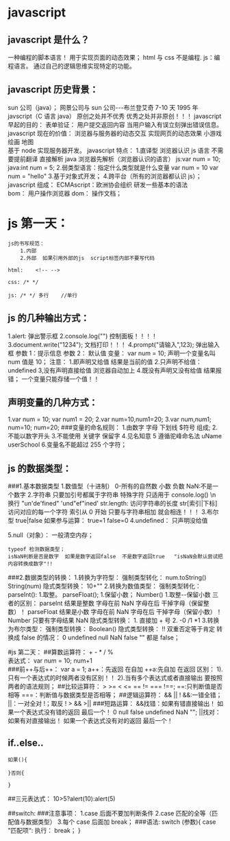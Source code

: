 # javascript

## javascript 是什么？

一种编程的脚本语言！ 用于实现页面的动态效果；
html 与 css 不是编程.
js：编程语言。 通过自己的逻辑思维实现特定的功能。

## javascript 历史背景：

sun 公司（java）；
网景公司与 sun 公司---布兰登艾奇 7-10 天 1995 年 javscript（C 语言 java）
原创之处并不优秀 优秀之处并非原创！！！
javascript 早起的目的：
表单验证： 用户提交返回内容 当用户输入有误立刻弹出错误信息。
javascript 现在的价值：
浏览器与服务器的动态交互
实现网页的动态效果
小游戏
绘画 地图  
 基于 node 实现服务器开发。
javascript 特点： 1.直译型 浏览器认识 js 语言 不需要提前翻译 直接解析 java 浏览器先解析（浏览器认识的语言）
js:var num = 10;
java:int num = 5; 2.弱类型语言：指定什么类型就是什么变量
var num = 10 var num = "hello" 3.基于对象式开发； 4.跨平台（所有的浏览器都认识 js）；
javascript 组成：
ECMAscript：欧洲协会组织 研发一些基本的语法  
 bom： 用户操作浏览器
dom： 操作文档；

# js 第一天：

    js的书写规范：
    	1.内部
    	2.外部  如果引用外部的js  script标签内部不要写代码

    html:    <!-- -->

    css: /* */

    js: /* */ 多行    //单行

## js 的几种输出方式：

1.alert: 弹出警示框
2.console.log("") 控制面板！！！！
3.document.write("1234"); 文档打印！！！
4.prompt("请输入",123); 弹出输入框 参数 1：提示信息 参数 2： 默认值
变量：
var num = 10;
声明一个变量名叫 num 值是 10；
注意： 1.即声明又给值 结果是当前的值 2.只声明不给值：undefined 3,没有声明直接给值 浏览器自动加上 4.既没有声明又没有给值 结果报错；
一个变量只能存储一个值！！

## 声明变量的几种方式：

1.var num = 10; var num1 = 20;
2.var num=10,num1=20;
3.var num,num1;
num=10;
num=20;
###变量的命名规则： 
1.由数字 字母 下划线 \$符号 组成; 
2.不能以数字开头 
3.不能使用 关键字 保留字 
4.见名知意 
5 遵循驼峰命名法 uName userSchool 
6.变量名不能超过 255 个字符；

## js 的数据类型：

###1.基本数据类型
1.数值型（十进制）
    0-所有的自然数 小数 负数 NaN:不是一个数字 
2.字符串
    只要加引号都属于字符串 特殊字符 只适用于 console.log() \n 换行 "un'de'fined" 'und"ef"ined'
    str.length: 访问字符串的长度
    str[索引|下标] 访问对应的每一个字符 索引从 0 开始
    只要与字符串相加 就会相连！！！ 
3.布尔型
    true|false
    如果参与运算： true=1 false=0
4.undefined： 只声明没给值

5.null（对象）： 一般清空内存；

    typeof 检测数据类型；
    isNaN判断是否是数字  如果是数字返回false  不是数字返回true   "isNaN会默认尝试把内容转换成数字"!!

###2.数据类型的转换： 1.转换为字符型：
强制类型转化：
    num.toString()
    String(num)
隐式类型转换：
    10+"" 2.转换为数值类型：
强制类型转化：
    parseInt(): 1.取整。
    parseFloat(); 1.保留小数；
    Number() 1.取整--保留小数
三者的区别：
    parseInt 结果是整数 字母在前 NaN 字母在后 干掉字母（保留整数）！
    parseFloat 结果是小数 字母在前 NaN 字母在后 干掉字母（保留小数）！
    Number 只要有字母结果 NaN
隐式类型转换： 
    1. 直接加 + 号 
    2. -0 /1 \*1 3.转换为布尔类型：
强制类型转换：
    Boolean()
隐式类型转换：
    !! 双重否定等于肯定
转换成 false 的情况：
    0 undefined null NaN false "" 都是 false；

#js 第二天：
##算数运算符： + - \* / %  
    表达式： var num = 10; num+1  
###前++与后++：
    var a = 1;
    a++：先返回 在自加
    ++a:先自加 在返回
    区别：
        1).只有一个表达式的时候两者没有区别！！
        2).当有多个表达式或者直接输出 要按照两者的语法规则；
##比较运算符： > >= < <= == != === !==;
    ==:只判断值是否相等
    ===：判断值与数据类型是否相等；
##逻辑运算符：
    && || !
    &&:一错全错；
    ||：一对全对
    !；取反
    ! > && >||
###短路运算：
    &&找错：如果有错直接输出！ 如果一个表达式没有错的返回 最后一个！ 0 null false undefined NaN "";
    ||找对：如果有对直接输出！ 如果一个表达式没有对的返回 最后一个！
## if..else..
    如果(){

    }否则{

    }

##三元表达式： 10>5?alert(10):alert(5)

##switch:
###注意事项：
    1.case 后面不要加判断条件
    2.case 匹配的全等（匹配值与数据类型） 3.每个 case 后面加 break；
###语法:
    switch (参数){
        case "匹配项“:
            执行：
            break；
    }
